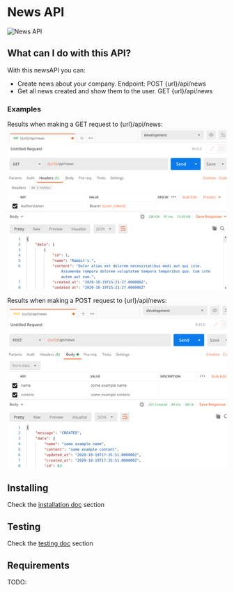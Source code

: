 # News API

![News API](https://github.com/daluj/newsAPI/workflows/News%20API/badge.svg)

## What can I do with this API?
With this newsAPI you can:
- Create news about your company. Endpoint: POST {url}/api/news
- Get all news created and show them to the user. GET {url}/api/news 

### Examples

Results when making a GET request to {url}/api/news:
![alt text](postman/get_news.png)

Results when making a POST request to {url}/api/news:
![alt text](postman/create_news.png)

## Installing

Check the [installation doc](INSTALLING.md) section

## Testing

Check the [testing doc](TESTING.md) section

## Requirements

TODO:

